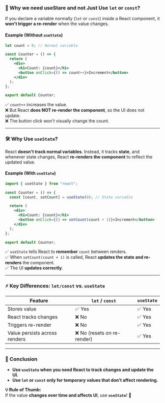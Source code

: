 ### **🚀 Why we need useStare and not Just Use `let` or `const`?**
If you declare a variable normally (`let` or `const`) inside a React component, it **won't trigger a re-render** when the value changes. 

#### **Example (Without `useState`)**
```jsx
let count = 0; // Normal variable

const Counter = () => {
  return (
    <div>
      <h1>Count: {count}</h1>
      <button onClick={() => count++}>Increment</button>
    </div>
  );
};

export default Counter;
```
✅ `count++` increases the value.  
❌ But React **does NOT re-render the component**, so the UI does not update.  
❌ The button click won't visually change the count.

---

### **🛠 Why Use `useState`?**
React **doesn't track normal variables**. Instead, it tracks **state**, and whenever state changes, React **re-renders the component** to reflect the updated value.

#### **Example (With `useState`)**
```jsx
import { useState } from "react";

const Counter = () => {
  const [count, setCount] = useState(0); // State variable

  return (
    <div>
      <h1>Count: {count}</h1>
      <button onClick={() => setCount(count + 1)}>Increment</button>
    </div>
  );
};

export default Counter;
```
✅ `useState` tells React to **remember** `count` between renders.  
✅ When `setCount(count + 1)` is called, React **updates the state and re-renders** the component.  
✅ The UI **updates correctly**.

---

### **⚡ Key Differences: `let/const` vs. `useState`**
| Feature | `let` / `const` | `useState` |
|---------|----------------|------------|
| Stores value | ✅ Yes | ✅ Yes |
| React tracks changes | ❌ No | ✅ Yes |
| Triggers re-render | ❌ No | ✅ Yes |
| Value persists across renders | ❌ No (resets on re-render) | ✅ Yes |

---

### **🎯 Conclusion**
- **Use `useState` when you need React to track changes and update the UI.**
- **Use `let` or `const` only for temporary values that don’t affect rendering.**

**💡 Rule of Thumb:**  
If the value **changes over time and affects UI**, use **`useState`**! 🚀